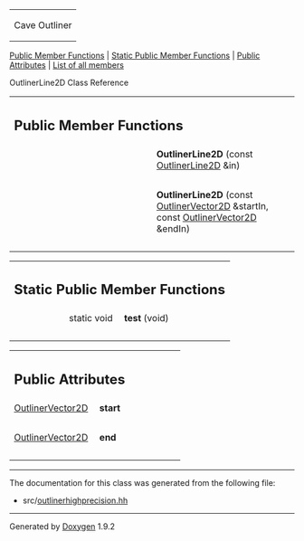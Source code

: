 <table data-cellspacing="0" data-cellpadding="0">
<colgroup>
<col style="width: 100%" />
</colgroup>
<tbody>
<tr class="odd" style="height: 56px;">
<td id="projectalign" style="padding-left: 0.5em"><div id="projectname">
Cave Outliner
</div></td>
</tr>
</tbody>
</table>

[Public Member Functions](#pub-methods) | [Static Public Member
Functions](#pub-static-methods) | [Public Attributes](#pub-attribs) |
[List of all members](class_outliner_line2_d-members.html)

OutlinerLine2D Class Reference

<table class="memberdecls">
<colgroup>
<col style="width: 50%" />
<col style="width: 50%" />
</colgroup>
<tbody>
<tr class="odd heading">
<td colspan="2"><h2 id="public-member-functions" class="groupheader"><span id="pub-methods"></span> Public Member Functions</h2></td>
</tr>
<tr class="even memitem:aa2886e8daba122e03bec8c2c04389806">
<td style="text-align: right;" class="memItemLeft" data-valign="top"><span id="aa2886e8daba122e03bec8c2c04389806"></span>  </td>
<td class="memItemRight" data-valign="bottom"><strong>OutlinerLine2D</strong> (const <a href="class_outliner_line2_d.html" class="el">OutlinerLine2D</a> &amp;in)</td>
</tr>
<tr class="odd separator:aa2886e8daba122e03bec8c2c04389806">
<td colspan="2" class="memSeparator"> </td>
</tr>
<tr class="even memitem:a876e4750cceb53a711ef2bed556fac53">
<td style="text-align: right;" class="memItemLeft" data-valign="top"><span id="a876e4750cceb53a711ef2bed556fac53"></span>  </td>
<td class="memItemRight" data-valign="bottom"><strong>OutlinerLine2D</strong> (const <a href="class_outliner_vector2_d.html" class="el">OutlinerVector2D</a> &amp;startIn, const <a href="class_outliner_vector2_d.html" class="el">OutlinerVector2D</a> &amp;endIn)</td>
</tr>
<tr class="odd separator:a876e4750cceb53a711ef2bed556fac53">
<td colspan="2" class="memSeparator"> </td>
</tr>
</tbody>
</table>

<table class="memberdecls">
<colgroup>
<col style="width: 50%" />
<col style="width: 50%" />
</colgroup>
<tbody>
<tr class="odd heading">
<td colspan="2"><h2 id="static-public-member-functions" class="groupheader"><span id="pub-static-methods"></span> Static Public Member Functions</h2></td>
</tr>
<tr class="even memitem:a5d3a780be0ce7401febc27ca1363cb9e">
<td style="text-align: right;" class="memItemLeft" data-valign="top"><span id="a5d3a780be0ce7401febc27ca1363cb9e"></span> static void </td>
<td class="memItemRight" data-valign="bottom"><strong>test</strong> (void)</td>
</tr>
<tr class="odd separator:a5d3a780be0ce7401febc27ca1363cb9e">
<td colspan="2" class="memSeparator"> </td>
</tr>
</tbody>
</table>

<table class="memberdecls">
<colgroup>
<col style="width: 50%" />
<col style="width: 50%" />
</colgroup>
<tbody>
<tr class="odd heading">
<td colspan="2"><h2 id="public-attributes" class="groupheader"><span id="pub-attribs"></span> Public Attributes</h2></td>
</tr>
<tr class="even memitem:a72aecb0077d120778998c86102e28097">
<td style="text-align: right;" class="memItemLeft" data-valign="top"><span id="a72aecb0077d120778998c86102e28097"></span> <a href="class_outliner_vector2_d.html" class="el">OutlinerVector2D</a> </td>
<td class="memItemRight" data-valign="bottom"><strong>start</strong></td>
</tr>
<tr class="odd separator:a72aecb0077d120778998c86102e28097">
<td colspan="2" class="memSeparator"> </td>
</tr>
<tr class="even memitem:a10b728829cc0754b7f9c95458c6da75d">
<td style="text-align: right;" class="memItemLeft" data-valign="top"><span id="a10b728829cc0754b7f9c95458c6da75d"></span> <a href="class_outliner_vector2_d.html" class="el">OutlinerVector2D</a> </td>
<td class="memItemRight" data-valign="bottom"><strong>end</strong></td>
</tr>
<tr class="odd separator:a10b728829cc0754b7f9c95458c6da75d">
<td colspan="2" class="memSeparator"> </td>
</tr>
</tbody>
</table>

------------------------------------------------------------------------

The documentation for this class was generated from the following file:

-   src/<a href="outlinerhighprecision_8hh_source.html" class="el">outlinerhighprecision.hh</a>

------------------------------------------------------------------------

<span class="small">Generated
by [Doxygen](https://www.doxygen.org/index.html)
1.9.2</span>
